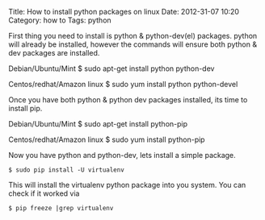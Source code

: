Title: How to install python packages on linux
Date: 2012-31-07 10:20
Category: how to
Tags: python


First thing you need to install is python & python-dev(el) packages.
python will already be installed, however the commands will ensure both python & dev packages are installed.

Debian/Ubuntu/Mint
    $ sudo apt-get install python python-dev

Centos/redhat/Amazon linux
    $ sudo yum install python python-devel

Once you have both python & python dev packages installed, its time to install pip.

Debian/Ubuntu/Mint
    $ sudo apt-get install python-pip

Centos/redhat/Amazon linux
    $ sudo yum install python-pip


Now you have python and python-dev, lets install a simple package.


    $ sudo pip install -U virtualenv

This will install the virtualenv python package into you system.
You can check if it worked via

    $ pip freeze |grep virtualenv
